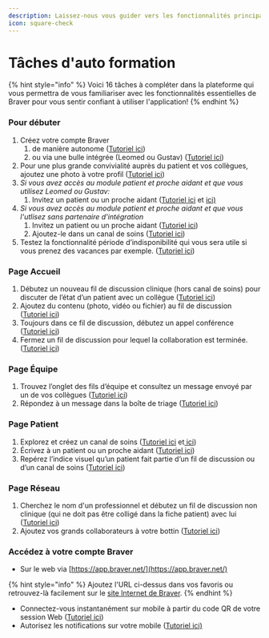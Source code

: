 ```yaml
---
description: Laissez-nous vous guider vers les fonctionnalités principales.
icon: square-check
---
```


# Tâches d'auto formation

{% hint style="info" %}
Voici 16 tâches à compléter dans la plateforme qui vous permettra de vous familiariser avec les fonctionnalités essentielles de Braver pour vous sentir confiant à utiliser l'application!
{% endhint %}

### Pour débuter

1. Créez votre compte Braver&#x20;
   1. de manière autonome ([Tutoriel ici](https://app.gitbook.com/s/0ai7456Hm287lPHBbGj2/pour-les-professionnels/creation-de-compte))
   2. ou via une bulle intégrée (Leomed ou Gustav) ([Tutoriel ici](https://support.braver.net/guides/pour-les-professionnels/creation-de-compte/activation-dun-compte-par-la-bulle-integree))
2. Pour une plus grande convivialité auprès du patient et vos collègues, ajoutez une photo à votre profil ([Tutoriel ici](https://app.gitbook.com/s/0ai7456Hm287lPHBbGj2/pour-les-professionnels/gestion-du-profil/modifier-son-profil-photo-et-texte-de-presentation))
3. _Si vous avez accès au module patient et proche aidant et que vous utilisez Leomed ou Gustav:_&#x20;
   1. Invitez un patient ou un proche aidant ([Tutoriel ici](https://app.gitbook.com/s/0ai7456Hm287lPHBbGj2/integrations/leomed) et [ici)](https://app.gitbook.com/s/0ai7456Hm287lPHBbGj2/integrations/gustav)
4. _Si vous avez accès au module patient et proche aidant et que vous l'utlisez sans partenaire d'intégration_
   1. Invitez un patient ou un proche aidant ([Tutoriel ici](https://app.gitbook.com/s/0ai7456Hm287lPHBbGj2/pour-les-professionnels/communication-patients-et-proche-aidants/inviter-un-patient-ou-un-proche-aidant-a-rejoindre-braver))
   2. Ajoutez-le dans un canal de soins ([Tutoriel ici](https://app.gitbook.com/s/0ai7456Hm287lPHBbGj2/pour-les-professionnels/communication-patients-et-proche-aidants/ajouter-un-patient-ou-un-proche-aidant-a-un-nouveau-canal-de-soins))
5. Testez la fonctionnalité période d’indisponibilité qui vous sera utile si vous prenez des vacances par exemple. ([Tutoriel ici](https://app.gitbook.com/s/0ai7456Hm287lPHBbGj2/pour-les-professionnels/gestion-des-notifications/regler-sa-periode-dindisponibilite))

### Page Accueil

1. Débutez un nouveau fil de discussion clinique (hors canal de soins) pour discuter de l’état d’un patient avec un collègue ([Tutoriel ici](https://app.gitbook.com/s/0ai7456Hm287lPHBbGj2/pour-les-professionnels/fils-de-discussions/creer-un-fil-de-discussion-clinique))
2. Ajoutez du contenu (photo, vidéo ou fichier) au fil de discussion ([Tutoriel ici](https://app.gitbook.com/s/0ai7456Hm287lPHBbGj2/pour-les-professionnels/fils-de-discussions/ajouter-un-fichier-une-photo-ou-une-video-a-un-fil-de-discussion))
3. Toujours dans ce fil de discussion, débutez un appel conférence ([Tutoriel ici](https://app.gitbook.com/s/0ai7456Hm287lPHBbGj2/pour-les-professionnels/appels-audios-et-videos/lancer-et-quitter-un-appel))
4. Fermez un fil de discussion pour lequel la collaboration est terminée. ([Tutoriel ici](https://app.gitbook.com/s/0ai7456Hm287lPHBbGj2/pour-les-professionnels/fils-de-discussions/fermer-et-exporter-en-pdf-un-fil-de-discussion))

### Page Équipe

1. Trouvez l’onglet des fils d’équipe et consultez un message envoyé par un de vos collègues ([Tutoriel ici](https://app.gitbook.com/s/0ai7456Hm287lPHBbGj2/pour-les-professionnels/equipes/consulter-les-fils-de-mon-equipe))
2. Répondez à un message dans la boîte de triage ([Tutoriel ici](https://app.gitbook.com/s/0ai7456Hm287lPHBbGj2/pour-les-professionnels/equipes/massigner-un-fil-de-discussion-en-triage))

### Page Patient

1. Explorez et créez un canal de soins ([Tutoriel ici](https://app.gitbook.com/s/C7asQvRtcnnGS2hUcyO0/pour-les-professionnels/canaux-de-soins) et[ ici](https://app.gitbook.com/s/0ai7456Hm287lPHBbGj2/pour-les-professionnels/canaux-de-soins/creer-un-nouveau-canal-de-soins))
2. Écrivez à un patient ou un proche aidant ([Tutoriel ici](https://app.gitbook.com/s/0ai7456Hm287lPHBbGj2/pour-les-professionnels/communication-patients-et-proche-aidants/clavarder-avec-un-patient-ou-un-proche-aidant))
3. Repérez l’indice visuel qu’un patient fait partie d’un fil de discussion ou d’un canal de soins ([Tutoriel ici](https://app.gitbook.com/s/0ai7456Hm287lPHBbGj2/pour-les-professionnels/communication-patients-et-proche-aidants/clavarder-avec-un-patient-ou-un-proche-aidant))

### Page Réseau

1. Cherchez le nom d'un professionnel et débutez un fil de discussion non clinique (qui ne doit pas être colligé dans la fiche patient) avec lui ([Tutoriel ici](https://app.gitbook.com/s/0ai7456Hm287lPHBbGj2/pour-les-professionnels/fils-de-discussions/creer-un-fil-de-discussion-non-clinique))
2. Ajoutez vos grands collaborateurs à votre bottin ([Tutoriel ici](https://app.gitbook.com/s/0ai7456Hm287lPHBbGj2/pour-les-professionnels/reseau/ajouter-un-contact-a-votre-bottin))

### Accédez à votre compte Braver

* Sur le web via [https://app.braver.net/](https://app.braver.net/)

{% hint style="info" %}
Ajoutez l'URL ci-dessus dans vos favoris ou retrouvez-là facilement sur le [site Internet de Braver](https://www.braver.net/fr/).
{% endhint %}

* Connectez-vous instantanément sur mobile à partir du code QR de votre session Web ([Tutoriel ici](https://app.gitbook.com/s/0ai7456Hm287lPHBbGj2/pour-les-professionnels/creation-de-compte/acceder-a-braver-sur-mobile-via-code-qr-partir-de-lapp-web))
* Autorisez les notifications sur votre mobile ([Tutoriel ici)](https://app.gitbook.com/s/0ai7456Hm287lPHBbGj2/pour-les-professionnels/gestion-des-notifications/activer-les-notifications-sur-appareils-mobile)
